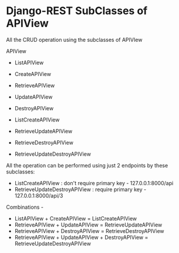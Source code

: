 # Django-REST SubClasses of APIView

All the CRUD operation using the subclasses of APIVIew

APIView
  - ListAPIView
  - CreateAPIView

  - RetrieveAPIView
  - UpdateAPIView
  - DestroyAPIView

  - ListCreateAPIView
  - RetrieveUpdateAPIView
  - RetrieveDestroyAPIView

  - RetrieveUpdateDestroyAPIView


All the operation can be performed using just 2 endpoints by these subclasses:
 - ListCreateAPIView : don't require primary key - 127.0.0.1:8000/api
 - RetrieveUpdateDestroyAPIView : require primary key - 127.0.0.1:8000/api/3


 Combinations -

  - ListAPIView + CreateAPIView = ListCreateAPIView
  - RetrieveAPIView + UpdateAPIView = RetrieveUpdateAPIView
  - RetrieveAPIView + DestroyAPIView = RetrieveDestroyAPIView
  - RetrieveAPIView + UpdateAPIView + DestroyAPIView = RetrieveUpdateDestroyAPIView
